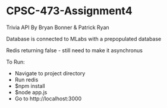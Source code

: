 # CPSC-473-Assignment4
Trivia API By Bryan Bonner & Patrick Ryan

Database is connected to MLabs with a prepopulated database

Redis returning false - still need to make it asynchronus

To Run:
 * Navigate to project directory
 * Run redis
 * $npm install
 * $node app.js
 * Go to http://localhost:3000

